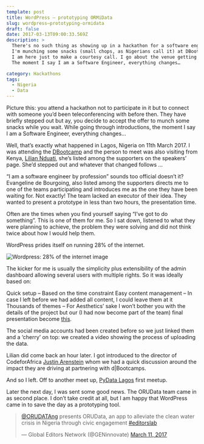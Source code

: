 ```yaml
---
template: post
title: WordPress – prototyping ORMiData
slug: wordpress–prototyping-ormidata
draft: false
date: 2017-03-13T09:00:33.569Z
description: >
  There's no such thing as showing up in a hackathon for a software engineer.
  I'm munching some snacks (small chops, as Nigerians call it) at DBootcamp.
  I am here just to make a courtesy call. I go about the venue getting to know other people present, as I wait on her.
  The moment I say I am a Software Engineer, everything changes…

category: Hackathons
tags:
  - Nigeria
  - Data
---
```


Picture this: you attend a hackathon not to participate in it but to connect with someone you’d been teleconferencing with before then. They have briefly stepped out but ay, you decide to accept the offer to munch some snacks while you wait. While going through introductions, the moment I say I am a Software Engineer, everything changes…


Well, that’s exactly what happened in Lagos, Nigeria on 11th March 2017. I was attending the [DBootcamp](https://dbootcamp.org/) and the person to meet was also visiting from Kenya, [Lilian Nduati](https://twitter.com/NanaNduati), she’s listed among the supporters on the speakers’ page. She’d stepped out and whatever that changed follows …

“I am a software engineer by profession” sounds too official doesn’t it? Evangeline de Bourgoing, also listed among the supporters directs me to one of the teams participating and introduces me as the one they have been waiting for. Not exactly! The team lacked an executor of their idea. They wanted to present a prototype in less than two hours, the presentation time.

Often are the times when you find yourself saying “I’ve got to do something”. This is one of them for me. So I sat down, listened to what they were planning to achieve, the problem they were solving and did not think twice about how I would help them.

WordPress prides itself on running 28% of the internet.

![Wordpress: 28% of the internet image](../media/wordpress.png "Wordpress: 28% of the internet image")

The kicker for me is usually the simplicity plus extensibility of the admin dashboard allowing several users with multiple rights. So it was ideally based on:

Quick setup – Based on the time constraint
Easy content management – In case I left before we had added all content, I could leave them at it
Thousands of themes – For Aesthetics’ sake
I won’t bother you with the details of the project but our (I had now become part of the team) final presentation become [this](https://orudata.wordpress.com/).

The social media accounts had been created before so we just linked them and a ‘cherry’ on top: we created a video showing the process of uploading the data.

Lilian did come back an hour later. I got introduced to the director of CodeforAfrica [Justin Arenstein](https://twitter.com/justinarenstein) whom we had a quick discussion around the impact they are driving at partnering with d|Bootcamps.

And so I left. Off to another meet up, [PyData Lagos](https://www.meetup.com/PyData-Lagos/) first meetup.

Later the next day, I was sent some good news. The ORUData team came in as second place. I don’t take credit at all, but I am happy that WordPress came in to save the day as a prototyping tool.

<blockquote class="twitter-tweet" data-lang="en"><p lang="en" dir="ltr"><a href="https://twitter.com/ORUDATAng?ref_src=twsrc%5Etfw">@ORUDATAng</a> presents ORUData, an app to alleviate the clean water crisis in Nigeria through civic engagement <a href="https://twitter.com/hashtag/editorslab?src=hash&amp;ref_src=twsrc%5Etfw">#editorslab</a></p>&mdash; Global Editors Network (@GENinnovate) <a href="https://twitter.com/GENinnovate/status/840609228830187521?ref_src=twsrc%5Etfw">March 11, 2017</a></blockquote>
<script async src="https://platform.twitter.com/widgets.js" charset="utf-8"></script>
